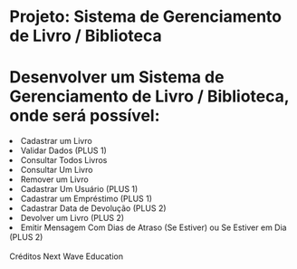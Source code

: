 # Projeto: Sistema de Gerenciamento de Livro / Biblioteca
# Desenvolver um Sistema de Gerenciamento de Livro / Biblioteca, onde será possível:

<li>Cadastrar um Livro</li>

<li> Validar Dados (PLUS 1)</li>

<li> Consultar Todos Livros</li>

<li> Consultar Um Livro</li>

<li> Remover um Livro</li>

<li> Cadastrar Um Usuário (PLUS 1)</li>

<li> Cadastrar um Empréstimo (PLUS 1)</li>

<li> Cadastrar Data de Devolução (PLUS 2)</li>

<li> Devolver um Livro (PLUS 2)</li>

<li> Emitir Mensagem Com Dias de Atraso (Se Estiver) ou Se Estiver em Dia (PLUS 2)</li>
<br>
Créditos Next Wave Education
